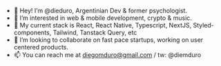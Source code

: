 - 👋  Hey! I’m @dieduro, Argentinian Dev & former psychologist. 
- 👀  I’m interested in web & mobile development, crypto & music.
- 🌱  My current stack is React, React Native, Typescript, NextJS, Styled-components, Tailwind, Tanstack Query, etc
- 🤝  I’m looking to collaborate on fast pace startups, working on user centered products.
- 📫  You can reach me at diegomduro@gmail.com / tw: @diemduro

<!---
dieduro/dieduro is a ✨ special ✨ repository because its `README.md` (this file) appears on your GitHub profile.
You can click the Preview link to take a look at your changes.
--->
